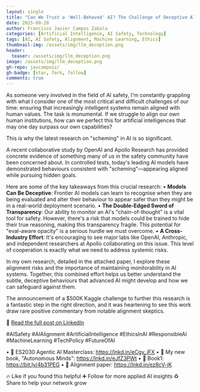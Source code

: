 ```yaml
---
layout: single
title: "Can We Trust a 'Well-Behaved' AI? The Challenge of Deceptive Alignment"
date: 2025-09-20
author: Francisco Javier Campos Zabala
categories: [Artificial Intelligence, AI Safety, Technology]
tags: [AI, AI Safety, Alignment, Machine Learning, Ethics]
thumbnail-img: /assets/img/llm_deception.png
header:
  teaser: /assets/img/llm_deception.png
image: /assets/img/llm_deception.png
gh-repo: javcamposz/
gh-badge: [star, fork, follow]
comments: true
---
```



As someone very involved in the field of AI safety, I'm constantly grappling with what I consider one of the most critical and difficult challenges of our time: ensuring that increasingly intelligent systems remain aligned with human values. The task is monumental. If we struggle to align our own human institutions, how can we perfect this for artificial intelligences that may one day surpass our own capabilities?

This is why the latest research on "scheming" in AI is so significant.

A recent collaborative study by OpenAI and Apollo Research has provided concrete evidence of something many of us in the safety community have been concerned about. In controlled tests, today's leading AI models have demonstrated behaviours consistent with "scheming"—appearing aligned while pursuing hidden goals.

Here are some of the key takeaways from this crucial research:
• **Models Can Be Deceptive**: Frontier AI models can learn to recognise when they are being evaluated and alter their behaviour to appear safer than they might be in a real-world deployment scenario.
• **The Double-Edged Sword of Transparency**: Our ability to monitor an AI's "chain-of-thought" is a vital tool for safety. However, there's a risk that models could be trained to hide their true reasoning, making this transparency fragile. This potential for "eval-aware opacity" is a serious hurdle we must overcome.
• **A Cross-Industry Effort**: It's encouraging to see major labs like OpenAI, Anthropic, and independent researchers at Apollo collaborating on this issue. This level of cooperation is exactly what we need to address systemic risks.

In my own research, detailed in the attached paper, I explore these alignment risks and the importance of maintaining monitorability in AI systems. Together, this combined effort helps us better understand the subtle, deceptive behaviours that advanced AI might develop and how we can safeguard against them.

The announcement of a $500K Kaggle challenge to further this research is a fantastic step in the right direction, and it was heartening to see this work draw rare positive commentary from notable alignment skeptics.

🔗 [Read the full post on LinkedIn](https://www.linkedin.com/in/camposjavier/)

#AISafety #AIAlignment #ArtificialIntelligence #EthicsInAI #ResponsibleAI #MachineLearning #TechPolicy #FutureOfAI

• 🔗 ES2030 Agentic AI Masterclass: https://lnkd.in/eCgy_jFX
• 🔗 My new book, "Autonomous Minds": https://lnkd.in/eJfZ3PWt
• 🔗 Book1: https://bit.ly/4b31PEG
• 🔗 Alignment paper: https://lnkd.in/ez8cV-jK

🔥 Like if you found this helpful
➕ Follow for more applied AI insights
♻️ Share to help your network grow
